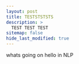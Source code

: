 ```yaml
---
layout: post
title: TESTSTSTSTS
description: >
  TEST TEST TEST
sitemap: false
hide_last_modified: true
---
```



whats going on hello in NLP